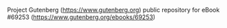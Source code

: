 Project Gutenberg (https://www.gutenberg.org) public repository for
eBook #69253 (https://www.gutenberg.org/ebooks/69253)
